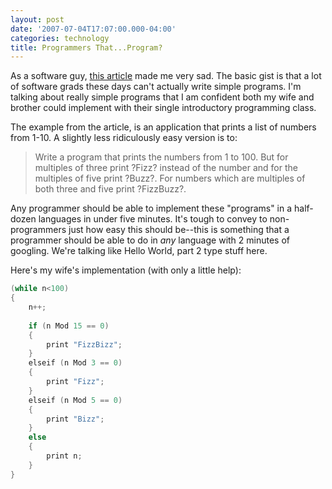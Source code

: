 ```yaml
---
layout: post
date: '2007-07-04T17:07:00.000-04:00'
categories: technology
title: Programmers That...Program?
---
```


As a software guy, [this article](http://www.codinghorror.com/blog/archives/000781.html) made me very sad. The basic gist is that a lot of software grads these days can't actually write simple programs. I'm talking about really simple programs that I am confident both my wife and brother could implement with their single introductory programming class.

The example from the article, is an application that prints a list of numbers from 1-10. A slightly less ridiculously easy version is to:

> Write a program that prints the numbers from 1 to 100. But for multiples of three print ?Fizz? instead of the number and for the multiples of five print ?Buzz?. For numbers which are multiples of both three and five print ?FizzBuzz?.

Any programmer should be able to implement these "programs" in a half-dozen languages in under five minutes. It's tough to convey to non-programmers just how easy this should be--this is something that a programmer should be able to do in *any* language with 2 minutes of googling. We're talking like Hello World, part 2 type stuff here.

Here's my wife's implementation (with only a little help):

```c
(while n<100)
{
    n++;
    
    if (n Mod 15 == 0)
    {
        print "FizzBizz";
    }
    elseif (n Mod 3 == 0)
    {
        print "Fizz";
    }
    elseif (n Mod 5 == 0)
    {
        print "Bizz";
    }
    else
    {
        print n;
    }
}
```
